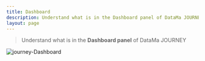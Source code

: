 ```yaml
---
title: Dashboard
description: Understand what is in the Dashboard panel of DataMa JOURNEY.
layout: page
---
```


> Understand what is in the **Dashboard panel** of DataMa JOURNEY

![journey-Dashboard]({{site.url}}/{{site.baseurl}}/core_app/old/journey/web_application/images/Journey3.png)
